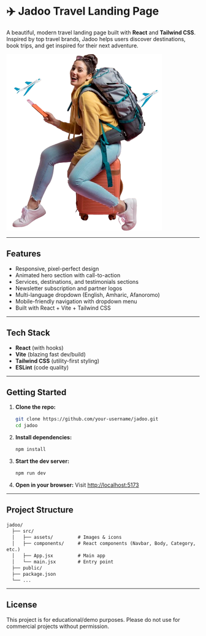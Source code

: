 # ✈️ Jadoo Travel Landing Page

A beautiful, modern travel landing page built with **React** and **Tailwind CSS**. Inspired by top travel brands, Jadoo helps users discover destinations, book trips, and get inspired for their next adventure.

![Jadoo Hero Screenshot](./src/assets/home.png)

---

## Features

- Responsive, pixel-perfect design
- Animated hero section with call-to-action
- Services, destinations, and testimonials sections
- Newsletter subscription and partner logos
- Multi-language dropdown (English, Amharic, Afanoromo)
- Mobile-friendly navigation with dropdown menu
- Built with React + Vite + Tailwind CSS

---

## Tech Stack

- **React** (with hooks)
- **Vite** (blazing fast dev/build)
- **Tailwind CSS** (utility-first styling)
- **ESLint** (code quality)

---

##  Getting Started

1. **Clone the repo:**
   ```bash
   git clone https://github.com/your-username/jadoo.git
   cd jadoo
   ```
2. **Install dependencies:**
   ```bash
   npm install
   ```
3. **Start the dev server:**
   ```bash
   npm run dev
   ```
4. **Open in your browser:**
   Visit [http://localhost:5173](http://localhost:5173)

---

##  Project Structure

```
jadoo/
  ├── src/
  │   ├── assets/         # Images & icons
  │   ├── components/     # React components (Navbar, Body, Category, etc.)
  │   ├── App.jsx         # Main app
  │   └── main.jsx        # Entry point
  ├── public/
  ├── package.json
  └── ...
```

---



##  License

This project is for educational/demo purposes. Please do not use for commercial projects without permission.
